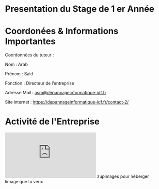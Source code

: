 # Presentation du Stage de 1 er Année 
# Coordonées & Informations Importantes #

Coordonnées du tuteur :

Nom : Arab

Prénom : Said 

Fonction : Directeur de l’entreprise 

Adresse Mail : asm@depannageinformatique-idf.fr

Site internet : https://depannageinformatique-idf.fr/contact-2/

# Activité de l'Entreprise 







![](http://zupimages.net/viewer.php?id=19/39/64pi.png)
zupimages pour héberger limage que tu veux 
